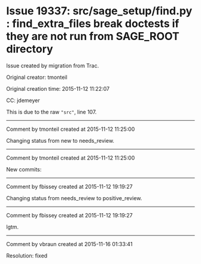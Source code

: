 # Issue 19337: src/sage_setup/find.py :  find_extra_files break doctests if they are not run from SAGE_ROOT directory

Issue created by migration from Trac.

Original creator: tmonteil

Original creation time: 2015-11-12 11:22:07

CC:  jdemeyer

This is due to the raw `"src"`, line 107.



---

Comment by tmonteil created at 2015-11-12 11:25:00

Changing status from new to needs_review.


---

Comment by tmonteil created at 2015-11-12 11:25:00

New commits:


---

Comment by fbissey created at 2015-11-12 19:19:27

Changing status from needs_review to positive_review.


---

Comment by fbissey created at 2015-11-12 19:19:27

lgtm.


---

Comment by vbraun created at 2015-11-16 01:33:41

Resolution: fixed
